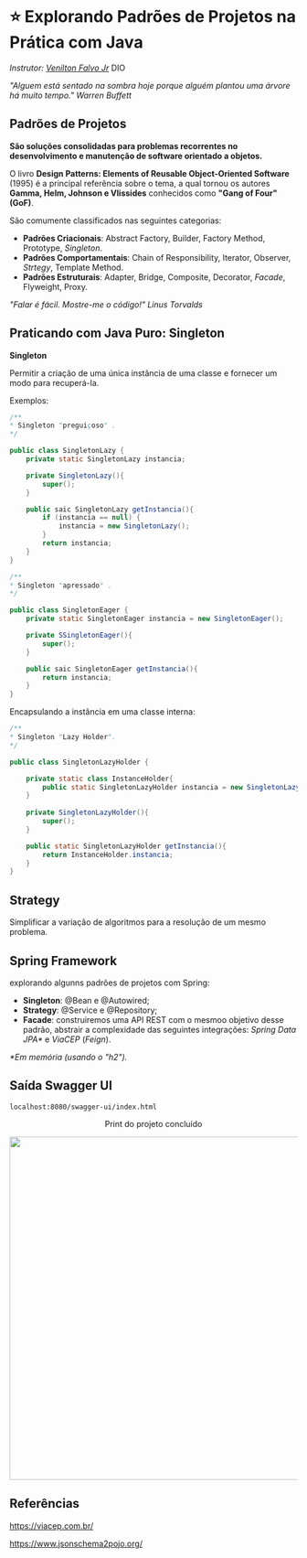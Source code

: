 # :star: Explorando Padrões de Projetos na Prática com Java

_Instrutor: [Venilton Falvo Jr](https://linkedin.com/in/falvojr)_
DIO

_"Alguem está sentado na sombra hoje porque alguém plantou uma árvore há muito tempo." Warren Buffett_

## Padrões de Projetos

**São soluções consolidadas para problemas recorrentes no desenvolvimento e manutenção de software orientado a objetos.**

O livro **Design Patterns: Elements of Reusable Object-Oriented Software** (1995) é a principal referência sobre o tema, a qual tornou os autores **Gamma, Helm, Johnson e Vlissides** conhecidos como **"Gang of Four" (GoF)**.

São comumente classificados nas seguintes categorias:

- **Padrões Criacionais**: Abstract Factory, Builder, Factory Method, Prototype, _Singleton_.
- **Padrões Comportamentais**: Chain of Responsibility, Iterator, Observer, _Strtegy_, Template Method.
- **Padrões Estruturais**: Adapter, Bridge, Composite, Decorator, _Facade_, Flyweight, Proxy.

_"Falar é fácil. Mostre-me o código!" Linus Torvalds_

## Praticando com Java Puro: Singleton

**Singleton**

Permitir a criação de uma única instância de uma classe e fornecer um modo para recuperá-la.

Exemplos:

~~~~java
/**
* Singleton "preguiçoso" .
*/

public class SingletonLazy {
    private static SingletonLazy instancia;

    private SingletonLazy(){
        super();
    }

    public saic SingletonLazy getInstancia(){
        if (instancia == null) {
            instancia = new SingletonLazy();
        }
        return instancia;
    }
}
~~~~

~~~~java
/**
* Singleton "apressado" .
*/

public class SingletonEager {
    private static SingletonEager instancia = new SingletonEager();

    private SSingletonEager(){
        super();
    }

    public saic SingletonEager getInstancia(){
        return instancia;
    }
}
~~~~

Encapsulando a instância em uma classe interna:

~~~~java
/**
* Singleton "Lazy Holder".
*/

public class SingletonLazyHolder {

    private static class InstanceHolder{
        public static SingletonLazyHolder instancia = new SingletonLazyHolder();
    }
    
    private SingletonLazyHolder(){
        super();
    }

    public static SingletonLazyHolder getInstancia(){
        return InstanceHolder.instancia;
    }
}
~~~~

## Strategy

Simplificar a variação de algoritmos para a resolução de um mesmo problema.

## Spring Framework

explorando algunns padrões de projetos com Spring:

- **Singleton**: @Bean e @Autowired;
- **Strategy**: @Service e @Repository;
- **Facade**: construiremos uma API REST com o mesmoo objetivo desse padrão, abstrair a complexidade das seguintes integrações: _Spring Data JPA*_ e _ViaCEP_ (_Feign_).

_*Em memória (usando o "h2")._

## Saída Swagger UI
````
localhost:8080/swagger-ui/index.html
````
<div align="center">
  <p>Print do projeto concluído</p>
      <img src="https://user-images.githubusercontent.com/85644789/217676824-f4da0d3a-dab5-425e-9d6a-84260c7b17b3.png" width="600px">
</div>

## Referências

https://viacep.com.br/

https://www.jsonschema2pojo.org/
